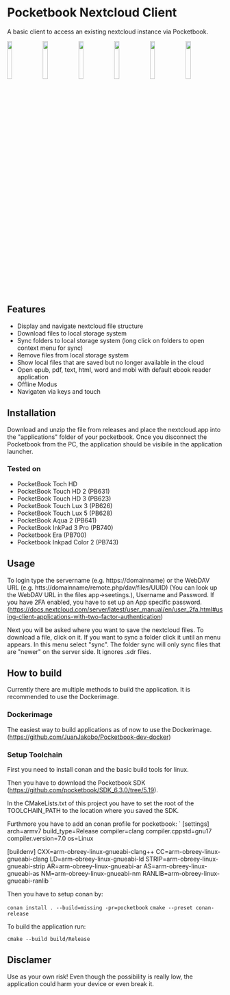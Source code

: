 # Pocketbook Nextcloud Client
A basic client to access an existing nextcloud instance via Pocketbook.

<img src="/screenshots/loginScreen.bmp" width="15%" height="15%">&nbsp;&nbsp;<img src="/screenshots/chooseStorageLocation.bmp" width="15%" height="15%">&nbsp;&nbsp;<img src="/screenshots/startScreen.bmp" width="15%" height="15%">&nbsp;&nbsp;<img src="/screenshots/menu.bmp" width="15%" height="15%">&nbsp;&nbsp;<img src="/screenshots/folderDialog.bmp" width="15%" height="15%">&nbsp;&nbsp;<img src="/screenshots/fileDialog.bmp" width="15%" height="15%">

## Features
* Display and navigate nextcloud file structure
* Download files to local storage system
* Sync folders to local storage system (long click on folders to open context menu for sync)
* Remove files from local storage system
* Show local files that are saved but no longer available in the cloud
* Open epub, pdf, text, html, word and mobi with default ebook reader application
* Offline Modus
* Navigaten via keys and touch

## Installation
Download and unzip the file from releases and place the nextcloud.app into the "applications" folder of your pocketbook. Once you disconnect the Pocketbook from the PC, the application should be visibile in the application launcher.

### Tested on
* PocketBook Toch HD
* PocketBook Touch HD 2 (PB631)
* PocketBook Touch HD 3 (PB623)
* PocketBook Touch Lux 3 (PB626)
* PocketBook Touch Lux 5 (PB628)
* PocketBook Aqua 2 (PB641)
* PocketBook InkPad 3 Pro (PB740)
* Pocketbook Era (PB700)
* Pocketbook Inkpad Color 2 (PB743)

## Usage
To login type the servername (e.g. https://domainname) or the WebDAV URL (e.g. htts://domainname/remote.php/dav/files/UUID) (You can look up the WebDAV URL in the files app->seetings.), Username and Password. If you have 2FA enabled, you have to set up an App specific password. (https://docs.nextcloud.com/server/latest/user_manual/en/user_2fa.html#using-client-applications-with-two-factor-authentication)

Next you will be asked where you want to save the nextcloud files. To download a file, click on it. If you want to sync a folder click it until an menu appears. In this menu select "sync". The folder sync will only sync files that are "newer" on the server side. It ignores .sdr files.

## How to build
Currently there are multiple methods to build the application. It is recommended to use the Dockerimage.

### Dockerimage
The easiest way to build applications as of now to use the Dockerimage. (https://github.com/JuanJakobo/Pocketbook-dev-docker)

### Setup Toolchain
First you need to install conan and the basic build tools for linux.

Then you have to download the Pocketbook SDK (https://github.com/pocketbook/SDK_6.3.0/tree/5.19).

In the CMakeLists.txt of this project you have to set the root of the TOOLCHAIN_PATH to the location where you saved the SDK.

Furthmore you have to add an conan profile for pocketbook:
`
[settings]
arch=armv7
build_type=Release
compiler=clang
compiler.cppstd=gnu17
compiler.version=7.0
os=Linux

[buildenv]
CXX=arm-obreey-linux-gnueabi-clang++
CC=arm-obreey-linux-gnueabi-clang
LD=arm-obreey-linux-gnueabi-ld
STRIP=arm-obreey-linux-gnueabi-strip
AR=arm-obreey-linux-gnueabi-ar
AS=arm-obreey-linux-gnueabi-as
NM=arm-obreey-linux-gnueabi-nm
RANLIB=arm-obreey-linux-gnueabi-ranlib
`

Then you have to setup conan by:

`conan install . --build=missing -pr=pocketbook`
`cmake --preset conan-release`

To build the application run:

`cmake --build build/Release`

## Disclamer
Use as your own risk!
Even though the possibility is really low, the application could harm your device or even break it.
